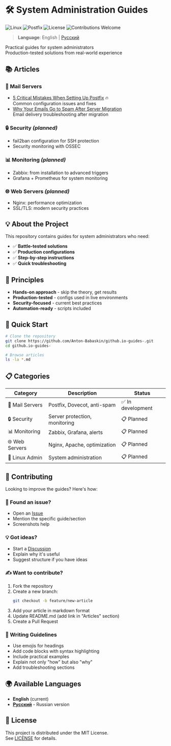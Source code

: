 # 🛠️ System Administration Guides

![Linux](https://img.shields.io/badge/Linux-FCC624?style=for-the-badge&logo=linux&logoColor=black) ![Postfix](https://img.shields.io/badge/Postfix-Mail%20Server-blue?style=for-the-badge&logo=mail.ru) ![License](https://img.shields.io/badge/License-MIT-green?style=for-the-badge) ![Contributions Welcome](https://img.shields.io/badge/Contributions-Welcome-brightgreen?style=for-the-badge)

> **Language**: English | [Русский](README.ru.md)

Practical guides for system administrators  
Production-tested solutions from real-world experience

## 📚 Articles

### 📧 Mail Servers
- [5 Critical Mistakes When Setting Up Postfix](postfix-critical-mistakes.md) 🔥  
  Common configuration issues and fixes
- [Why Your Emails Go to Spam After Server Migration](why-your-emails-go-to-spam-after-server-migration.md)  
  Email delivery troubleshooting after migration

### 🔒 Security *(planned)*
- fail2ban configuration for SSH protection
- Security monitoring with OSSEC

### 📊 Monitoring *(planned)*  
- Zabbix: from installation to advanced triggers
- Grafana + Prometheus for system monitoring

### 🌐 Web Servers *(planned)*
- Nginx: performance optimization  
- SSL/TLS: modern security practices

## 💡 About the Project

This repository contains guides for system administrators who need:

- ✅ **Battle-tested solutions** 
- ✅ **Production configurations** 
- ✅ **Step-by-step instructions**
- ✅ **Quick troubleshooting**

## 🎯 Principles

- **Hands-on approach** - skip the theory, get results
- **Production-tested** - configs used in live environments
- **Security-focused** - current best practices
- **Automation-ready** - scripts included

## 🚀 Quick Start

```bash
# Clone the repository
git clone https://github.com/Anton-Babaskin/github.io-guides-.git
cd github.io-guides-

# Browse articles
ls -la *.md
```

## 📋 Categories

| Category | Description | Status |
|----------|-------------|--------|
| 📧 Mail Servers | Postfix, Dovecot, anti-spam | ✅ In development |
| 🔒 Security | Server protection, monitoring | 📋 Planned |
| 📊 Monitoring | Zabbix, Grafana, alerts | 📋 Planned |
| 🌐 Web Servers | Nginx, Apache, optimization | 📋 Planned |
| 🐧 Linux Admin | System administration | 📋 Planned |

## 🤝 Contributing

Looking to improve the guides? Here's how:

### 🐛 Found an issue?
- Open an [Issue](https://github.com/Anton-Babaskin/github.io-guides-/issues/new)
- Mention the specific guide/section
- Screenshots help

### 💡 Got ideas?  
- Start a [Discussion](https://github.com/Anton-Babaskin/github.io-guides-/discussions)
- Explain why it's useful
- Suggest structure if you have ideas

### ✍️ Want to contribute?
1. Fork the repository
2. Create a new branch:
   ```bash
   git checkout -b feature/new-article
   ```
3. Add your article in markdown format
4. Update README.md (add link in "Articles" section)
5. Create a Pull Request

### 📝 Writing Guidelines
- Use emojis for headings
- Add code blocks with syntax highlighting
- Include practical examples
- Explain not only "how" but also "why"
- Add troubleshooting sections

## 🌍 Available Languages

- **English** (current)
- [**Русский**](README.ru.md) - Russian version

## 📄 License

This project is distributed under the MIT License.  
See [LICENSE](LICENSE) for details.
